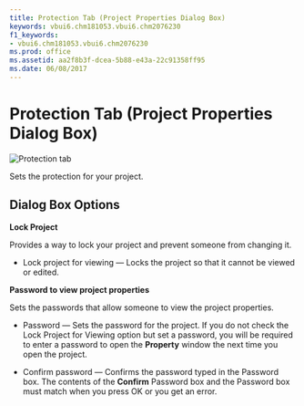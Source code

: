 ```yaml
---
title: Protection Tab (Project Properties Dialog Box)
keywords: vbui6.chm181053.vbui6.chm2076230
f1_keywords:
- vbui6.chm181053.vbui6.chm2076230
ms.prod: office
ms.assetid: aa2f8b3f-dcea-5b88-e43a-22c91358ff95
ms.date: 06/08/2017
---
```



# Protection Tab (Project Properties Dialog Box)


![Protection tab](images/protabpp_ZA01201647.gif)



Sets the protection for your project.

## Dialog Box Options

 **Lock Project**

Provides a way to lock your project and prevent someone from changing it.




- Lock project for viewing — Locks the project so that it cannot be viewed or edited.
    


 **Password to view project properties**

Sets the passwords that allow someone to view the project properties.




- Password — Sets the password for the project. If you do not check the Lock Project for Viewing option but set a password, you will be required to enter a password to open the  **Property** window the next time you open the project.
    
- Confirm password — Confirms the password typed in the Password box. The contents of the  **Confirm** Password box and the Password box must match when you press OK or you get an error.
    



